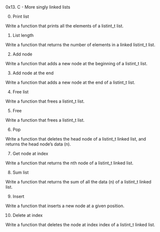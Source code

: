 0x13. C - More singly linked lists

0. Print list

Write a function that prints all the elements of a listint_t list.

1. List length

Write a function that returns the number of elements in a linked listint_t list.

2. Add node

Write a function that adds a new node at the beginning of a listint_t list.


3. Add node at the end

Write a function that adds a new node at the end of a listint_t list.

4. Free list

Write a function that frees a listint_t list.

5. Free

Write a function that frees a listint_t list.

6. Pop

Write a function that deletes the head node of a listint_t linked list, and returns the head node’s data (n).

7. Get node at index

Write a function that returns the nth node of a listint_t linked list.

8. Sum list

Write a function that returns the sum of all the data (n) of a listint_t linked list.

9. Insert

Write a function that inserts a new node at a given position.

10. Delete at index

Write a function that deletes the node at index index of a listint_t linked list.
